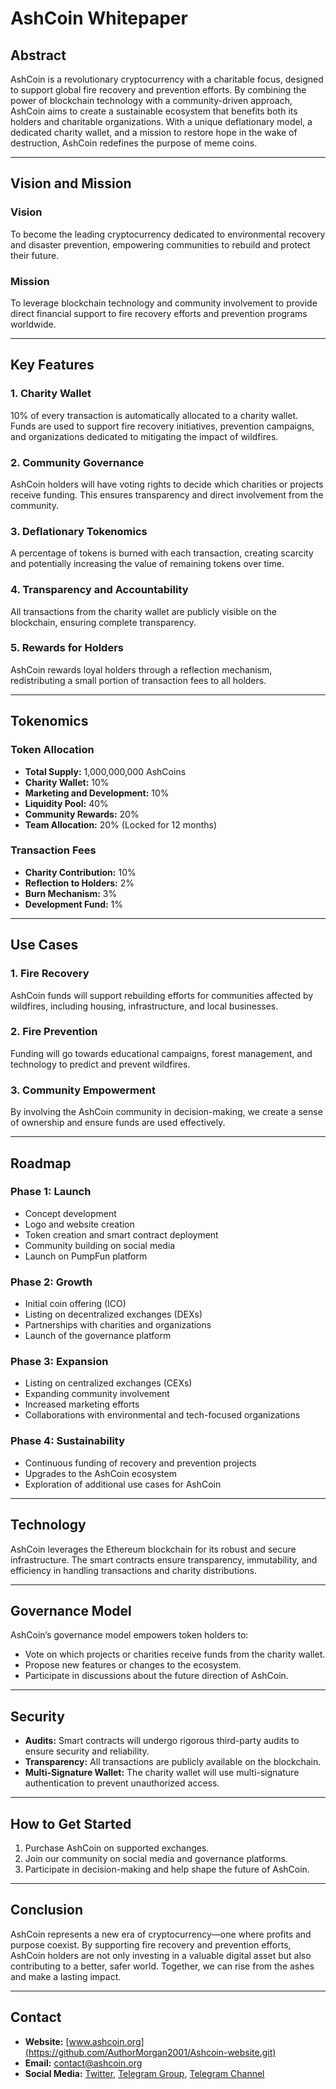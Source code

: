 # AshCoin Whitepaper

## Abstract
AshCoin is a revolutionary cryptocurrency with a charitable focus, designed to support global fire recovery and prevention efforts. By combining the power of blockchain technology with a community-driven approach, AshCoin aims to create a sustainable ecosystem that benefits both its holders and charitable organizations. With a unique deflationary model, a dedicated charity wallet, and a mission to restore hope in the wake of destruction, AshCoin redefines the purpose of meme coins.

---

## Vision and Mission

### Vision
To become the leading cryptocurrency dedicated to environmental recovery and disaster prevention, empowering communities to rebuild and protect their future.

### Mission
To leverage blockchain technology and community involvement to provide direct financial support to fire recovery efforts and prevention programs worldwide.

---

## Key Features

### 1. Charity Wallet
10% of every transaction is automatically allocated to a charity wallet. Funds are used to support fire recovery initiatives, prevention campaigns, and organizations dedicated to mitigating the impact of wildfires.

### 2. Community Governance
AshCoin holders will have voting rights to decide which charities or projects receive funding. This ensures transparency and direct involvement from the community.

### 3. Deflationary Tokenomics
A percentage of tokens is burned with each transaction, creating scarcity and potentially increasing the value of remaining tokens over time.

### 4. Transparency and Accountability
All transactions from the charity wallet are publicly visible on the blockchain, ensuring complete transparency.

### 5. Rewards for Holders
AshCoin rewards loyal holders through a reflection mechanism, redistributing a small portion of transaction fees to all holders.

---

## Tokenomics

### Token Allocation
- **Total Supply:** 1,000,000,000 AshCoins
- **Charity Wallet:** 10%
- **Marketing and Development:** 10%
- **Liquidity Pool:** 40%
- **Community Rewards:** 20%
- **Team Allocation:** 20% (Locked for 12 months)

### Transaction Fees
- **Charity Contribution:** 10%
- **Reflection to Holders:** 2%
- **Burn Mechanism:** 3%
- **Development Fund:** 1%

---

## Use Cases

### 1. Fire Recovery
AshCoin funds will support rebuilding efforts for communities affected by wildfires, including housing, infrastructure, and local businesses.

### 2. Fire Prevention
Funding will go towards educational campaigns, forest management, and technology to predict and prevent wildfires.

### 3. Community Empowerment
By involving the AshCoin community in decision-making, we create a sense of ownership and ensure funds are used effectively.

---

## Roadmap

### Phase 1: Launch
- Concept development
- Logo and website creation
- Token creation and smart contract deployment
- Community building on social media
- Launch on PumpFun platform

### Phase 2: Growth
- Initial coin offering (ICO)
- Listing on decentralized exchanges (DEXs)
- Partnerships with charities and organizations
- Launch of the governance platform

### Phase 3: Expansion
- Listing on centralized exchanges (CEXs)
- Expanding community involvement
- Increased marketing efforts
- Collaborations with environmental and tech-focused organizations

### Phase 4: Sustainability
- Continuous funding of recovery and prevention projects
- Upgrades to the AshCoin ecosystem
- Exploration of additional use cases for AshCoin

---

## Technology
AshCoin leverages the Ethereum blockchain for its robust and secure infrastructure. The smart contracts ensure transparency, immutability, and efficiency in handling transactions and charity distributions.

---

## Governance Model
AshCoin’s governance model empowers token holders to:
- Vote on which projects or charities receive funds from the charity wallet.
- Propose new features or changes to the ecosystem.
- Participate in discussions about the future direction of AshCoin.

---

## Security
- **Audits:** Smart contracts will undergo rigorous third-party audits to ensure security and reliability.
- **Transparency:** All transactions are publicly available on the blockchain.
- **Multi-Signature Wallet:** The charity wallet will use multi-signature authentication to prevent unauthorized access.

---

## How to Get Started
1. Purchase AshCoin on supported exchanges.
2. Join our community on social media and governance platforms.
3. Participate in decision-making and help shape the future of AshCoin.

---

## Conclusion
AshCoin represents a new era of cryptocurrency—one where profits and purpose coexist. By supporting fire recovery and prevention efforts, AshCoin holders are not only investing in a valuable digital asset but also contributing to a better, safer world. Together, we can rise from the ashes and make a lasting impact.

---

## Contact
- **Website:** [www.ashcoin.org](https://github.com/AuthorMorgan2001/Ashcoin-website.git)
- **Email:** [contact@ashcoin.org](ashcoinchat@gmail.com)
- **Social Media:** [Twitter](https://x.com/XRealAshCoin), [Telegram Group](https://t.me/+0qX8-IA9BSIyYTc8), [Telegram Channel](https://t.me/+9XEJdNanQ4RlMDQ0)

